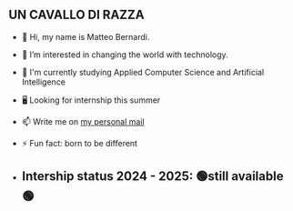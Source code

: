 ## UN CAVALLO DI RAZZA
- 👋 Hi, my name is Matteo Bernardi.
- 👀 I’m interested in changing the world with technology.
- 🌱 I'm currently studying Applied Computer Science and Artificial Intelligence
- 🖥️ Looking for internship this summer
- 📫 Write me on [my personal mail](mailto:matteo.bernardi.intership@gmail.com)
- ⚡ Fun fact: born to be different

- ## Intership status 2024 - 2025: 🟢still available🟢

<!---
matteoprogramming/matteoprogramming is a ✨ special ✨ repository because its `README.md` (this file) appears on your GitHub profile.
You can click the Preview link to take a look at your changes.
--->
